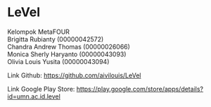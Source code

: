 # LeVel

Kelompok MetaFOUR  
Brigitta Rubianty (00000042572)  
Chandra Andrew Thomas (00000026066)  
Monica Sherly Haryanto (00000043093)  
Olivia Louis Yusita (00000043094)

Link Github: https://github.com/aivilouis/LeVel

Link Google Play Store: https://play.google.com/store/apps/details?id=umn.ac.id.level
